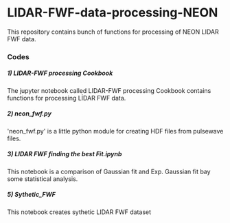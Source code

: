 # LIDAR-FWF-data-processing-NEON
This repository contains bunch of functions for processing of NEON LIDAR FWF data.
### Codes
##### 1) LIDAR-FWF processing Cookbook
The jupyter notebook called LIDAR-FWF processing Cookbook contains functions for processing LİDAR FWF data.
##### 2) neon_fwf.py
'neon_fwf.py' is a little python module for creating HDF files from pulsewave files.
##### 3) LIDAR FWF finding the best Fit.ipynb
This notebook is a comparison of Gaussian fit and Exp. Gaussian fit bay some statistical analysis.
##### 5) Sythetic_FWF
This notebook creates sythetic LIDAR FWF dataset
